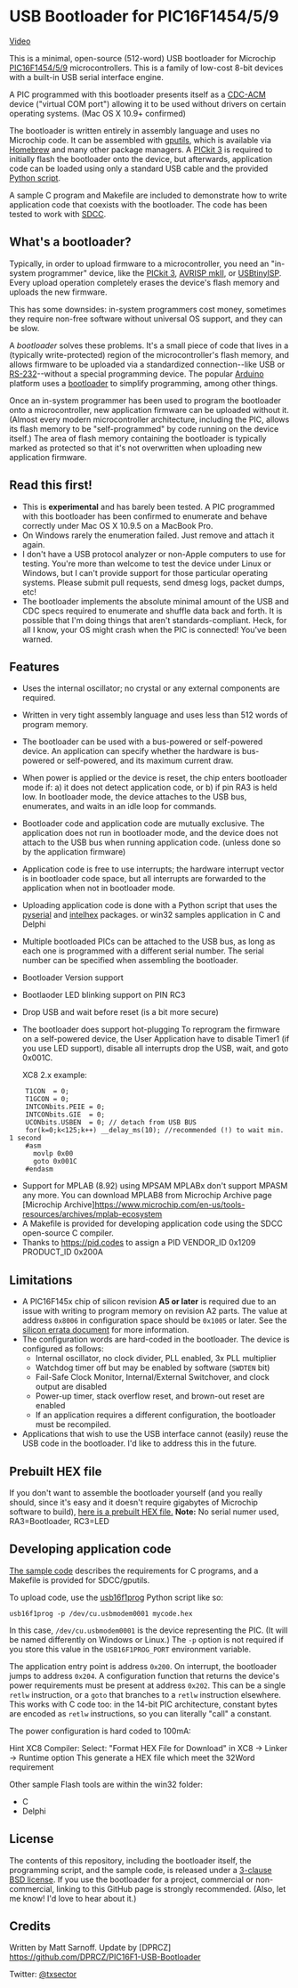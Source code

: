 USB Bootloader for PIC16F1454/5/9
=================================

[Video](https://www.youtube.com/watch?v=QfhlUpleDKA)

This is a minimal, open-source (512-word) USB bootloader for Microchip [PIC16F1454/5/9](http://www.microchip.com/PIC16F1454) microcontrollers. This is a family of low-cost 8-bit devices with a built-in USB serial interface engine.

A PIC programmed with this bootloader presents itself as a [CDC-ACM](http://en.wikipedia.org/wiki/USB_communications_device_class) device ("virtual COM port") allowing it to be used without drivers on certain operating systems. (Mac OS X 10.9+ confirmed)

The bootloader is written entirely in assembly language and uses no Microchip code. It can be assembled with [gputils](http://gputils.sourceforge.net/), which is available via [Homebrew](http://brew.sh) and many other package managers. A [PICkit 3](http://www.microchip.com/PICkit3) is required to initially flash the bootloader onto the device, but afterwards, application code can be loaded using only a standard USB cable and the provided [Python script](usb16f1prog).

A sample C program and Makefile are included to demonstrate how to write application code that coexists with the bootloader. The code has been tested to work with [SDCC](http://sdcc.sourceforge.net).

## What's a bootloader?

Typically, in order to upload firmware to a microcontroller, you need an "in-system programmer" device, like the [PICkit 3](http://www.microchip.com/PICkit3), [AVRISP mkII](http://www.atmel.com/tools/avrispmkii.aspx), or [USBtinyISP](http://www.ladyada.net/make/usbtinyisp/). Every upload operation completely erases the device's flash memory and uploads the new firmware.

This has some downsides: in-system programmers cost money, sometimes they require non-free software without universal OS support, and they can be slow.

A *bootloader* solves these problems. It's a small piece of code that lives in a (typically write-protected) region of the microcontroller's flash memory, and allows firmware to be uploaded via a standardized connection--like USB or [RS-232](http://en.wikipedia.org/wiki/RS-232)--without a special programming device. The popular [Arduino](http://arduino.cc) platform uses a [bootloader](http://arduino.cc/en/Hacking/Bootloader?from=Tutorial.Bootloader) to simplify programming, among other things.

Once an in-system programmer has been used to program the bootloader onto a microcontroller, new application firmware can be uploaded without it. (Almost every modern microcontroller architecture, including the PIC, allows its flash memory to be "self-programmed" by code running on the device itself.) The area of flash memory containing the bootloader is typically marked as protected so that it's not overwritten when uploading new application firmware.

## Read this first!

- This is **experimental** and has barely been tested. A PIC programmed with this bootloader has been confirmed to enumerate and behave correctly under Mac OS X 10.9.5 on a MacBook Pro.
- On Windows rarely the enumeration failed. Just remove and attach it again.
- I don't have a USB protocol analyzer or non-Apple computers to use for testing. You're more than welcome to test the device under Linux or Windows, but I can't provide support for those particular operating systems. Please submit pull requests, send dmesg logs, packet dumps, etc!
- The bootloader implements the absolute minimal amount of the USB and CDC specs required to enumerate and shuffle data back and forth. It is possible that I'm doing things that aren't standards-compliant. Heck, for all I know, your OS might crash when the PIC is connected! You've been warned.

## Features

- Uses the internal oscillator; no crystal or any external components are required.
- Written in very tight assembly language and uses less than 512 words of program memory.
- The bootloader can be used with a bus-powered or self-powered device. An application can specify whether the hardware is bus-powered or self-powered, and its maximum current draw.
- When power is applied or the device is reset, the chip enters bootloader mode if: 
  a) it does not detect application code, or 
  b) if pin RA3  is held low. 
  In bootloader mode, the device attaches to the USB bus, enumerates, and waits in an idle loop for commands.
- Bootloader code and application code are mutually exclusive. The application does not run in bootloader mode, and the device does not attach to the USB bus when running application code. (unless done so by the application firmware)
- Application code is free to use interrupts; the hardware interrupt vector is in bootloader code space, but all interrupts are forwarded to the application when not in bootloader mode.
- Uploading application code is done with a Python script that uses the [pyserial](http://pyserial.sourceforge.net) and [intelhex](https://pypi.python.org/pypi/IntelHex) packages.
  or win32 samples application in C and Delphi
- Multiple bootloaded PICs can be attached to the USB bus, as long as each one is programmed with a different serial number. The serial number can be specified when assembling the bootloader.
- Bootloader Version support
- Bootlaoder LED blinking support on PIN RC3
- Drop USB and wait before reset (is a bit more secure)
- The bootloader does support hot-plugging
    To reprogram the firmware on a self-powered device, the
    User Application have to disable Timer1 (if you use LED support), disable all interrupts drop the USB, wait, and goto 0x001C.
	
    XC8 2.x example:
```      
	T1CON  = 0;
	T1GCON = 0;
	INTCONbits.PEIE = 0;
	INTCONbits.GIE  = 0;
	UCONbits.USBEN  = 0; // detach from USB BUS
	for(k=0;k<125;k++) __delay_ms(10); //recommended (!) to wait min. 1 second 
	#asm
	  movlp 0x00
	  goto 0x001C
	#endasm
```

- Support for MPLAB (8.92) using MPSAM 
  MPLABx don't support MPASM any more. You can download MPLAB8 from Microchip Archive page
  [Microchip Archive]https://www.microchip.com/en-us/tools-resources/archives/mplab-ecosystem
- A Makefile is provided for developing application code using the SDCC open-source C compiler.
- Thanks to https://pid.codes to assign a PID
	VENDOR_ID	0x1209
	PRODUCT_ID	0x200A

## Limitations

- A PIC16F145x chip of silicon revision **A5 or later** is required due to an issue with writing to program memory on revision A2 parts. The value at address `0x8006` in configuration space should be `0x1005` or later. See the [silicon errata document](http://ww1.microchip.com/downloads/en/DeviceDoc/80000546F.pdf) for more information.
- The configuration words are hard-coded in the bootloader. The device is configured as follows:
    - Internal oscillator, no clock divider, PLL enabled, 3x PLL multiplier
    - Watchdog timer off but may be enabled by software (`SWDTEN` bit)
    - Fail-Safe Clock Monitor, Internal/External Switchover, and clock output are disabled
    - Power-up timer, stack overflow reset, and brown-out reset are enabled
    - If an application requires a different configuration, the bootloader must be recompiled.
- Applications that wish to use the USB interface cannot (easily) reuse the USB code in the bootloader. I'd like to address this in the future.

## Prebuilt HEX file

If you don't want to assemble the bootloader yourself (and you really should, since it's easy and it doesn't require gigabytes of Microchip software to build), 
[here is a prebuilt HEX file.](bootloader.hex) **Note:** No serial numer used, RA3=Bootloader, RC3=LED

## Developing application code

[The sample code](sample_app/blink.c) describes the requirements for C programs, and a Makefile is provided for SDCC/gputils.

To upload code, use the [usb16f1prog](usb16f1prog) Python script like so:

```
usb16f1prog -p /dev/cu.usbmodem0001 mycode.hex
```

In this case, `/dev/cu.usbmodem0001` is the device representing the PIC. (It will be named differently on Windows or Linux.) The `-p` option is not required if you store this value in the `USB16F1PROG_PORT` environment variable.

The application entry point is address `0x200`. On interrupt, the bootloader jumps to address `0x204`. A configuration function that returns the device's power requirements must be present at address `0x202`. This can be a single `retlw` instruction, or a `goto` that branches to a `retlw` instruction elsewhere. This works with C code too: in the 14-bit PIC architecture, constant bytes are encoded as `retlw` instructions, so you can literally "call" a constant.

The power configuration is hard coded to 100mA:

Hint XC8 Compiler:
Select: "Format HEX File for Download" in XC8 -> Linker -> Runtime option
This generate a HEX file which meet the 32Word requirement

Other sample Flash tools are within the win32 folder:
- C 
- Delphi

## License

The contents of this repository, including the bootloader itself, the programming script, and the sample code, is released under a [3-clause BSD license](LICENSE). If you use the bootloader for a project, commercial or non-commercial, linking to this GitHub page is strongly recommended. (Also, let me know! I'd love to hear about it.)

## Credits

Written by Matt Sarnoff.
Update by [DPRCZ] https://github.com/DPRCZ/PIC16F1-USB-Bootloader

Twitter: [@txsector](http://twitter.com/txsector)

